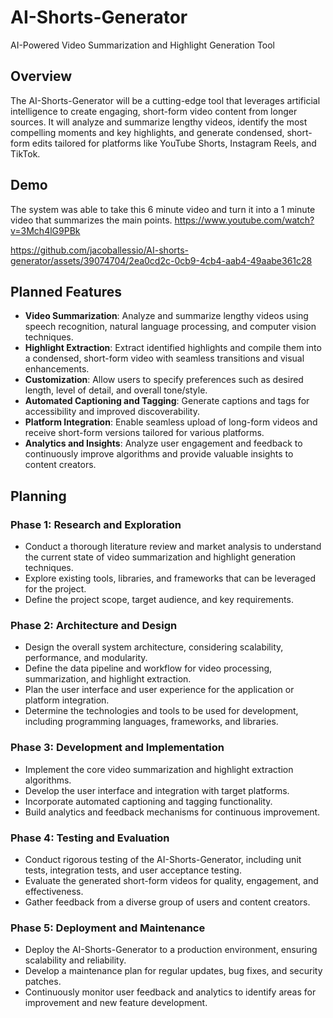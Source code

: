 # AI-Shorts-Generator

AI-Powered Video Summarization and Highlight Generation Tool

## Overview

The AI-Shorts-Generator will be a cutting-edge tool that leverages artificial intelligence to create engaging, short-form video content from longer sources. It will analyze and summarize lengthy videos, identify the most compelling moments and key highlights, and generate condensed, short-form edits tailored for platforms like YouTube Shorts, Instagram Reels, and TikTok.

## Demo

The system was able to take this 6 minute video and turn it into a 1 minute video that summarizes the main points.
https://www.youtube.com/watch?v=3Mch4lG9PBk

https://github.com/jacoballessio/AI-shorts-generator/assets/39074704/2ea0cd2c-0cb9-4cb4-aab4-49aabe361c28

## Planned Features

- **Video Summarization**: Analyze and summarize lengthy videos using speech recognition, natural language processing, and computer vision techniques.
- **Highlight Extraction**: Extract identified highlights and compile them into a condensed, short-form video with seamless transitions and visual enhancements.
- **Customization**: Allow users to specify preferences such as desired length, level of detail, and overall tone/style.
- **Automated Captioning and Tagging**: Generate captions and tags for accessibility and improved discoverability.
- **Platform Integration**: Enable seamless upload of long-form videos and receive short-form versions tailored for various platforms.
- **Analytics and Insights**: Analyze user engagement and feedback to continuously improve algorithms and provide valuable insights to content creators.

## Planning

### Phase 1: Research and Exploration

- Conduct a thorough literature review and market analysis to understand the current state of video summarization and highlight generation techniques.
- Explore existing tools, libraries, and frameworks that can be leveraged for the project.
- Define the project scope, target audience, and key requirements.

### Phase 2: Architecture and Design

- Design the overall system architecture, considering scalability, performance, and modularity.
- Define the data pipeline and workflow for video processing, summarization, and highlight extraction.
- Plan the user interface and user experience for the application or platform integration.
- Determine the technologies and tools to be used for development, including programming languages, frameworks, and libraries.

### Phase 3: Development and Implementation

- Implement the core video summarization and highlight extraction algorithms.
- Develop the user interface and integration with target platforms.
- Incorporate automated captioning and tagging functionality.
- Build analytics and feedback mechanisms for continuous improvement.

### Phase 4: Testing and Evaluation

- Conduct rigorous testing of the AI-Shorts-Generator, including unit tests, integration tests, and user acceptance testing.
- Evaluate the generated short-form videos for quality, engagement, and effectiveness.
- Gather feedback from a diverse group of users and content creators.

### Phase 5: Deployment and Maintenance

- Deploy the AI-Shorts-Generator to a production environment, ensuring scalability and reliability.
- Develop a maintenance plan for regular updates, bug fixes, and security patches.
- Continuously monitor user feedback and analytics to identify areas for improvement and new feature development.
